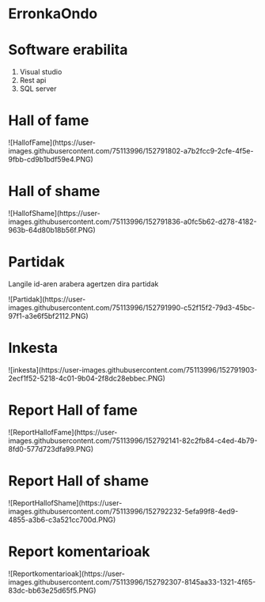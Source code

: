 # ErronkaOndo

# Software erabilita

 1. Visual studio
 2. Rest api
 3. SQL server


<h1>Hall of fame</h1>
![HallofFame](https://user-images.githubusercontent.com/75113996/152791802-a7b2fcc9-2cfe-4f5e-9fbb-cd9b1bdf59e4.PNG)

<h1>Hall of shame</h1>
![HallofShame](https://user-images.githubusercontent.com/75113996/152791836-a0fc5b62-d278-4182-963b-64d80b18b56f.PNG)

<h1>Partidak</h1>
<p>Langile id-aren arabera agertzen dira partidak </p>
![Partidak](https://user-images.githubusercontent.com/75113996/152791990-c52f15f2-79d3-45bc-97f1-a3e6f5bf2112.PNG)

<h1>Inkesta</h1>
![inkesta](https://user-images.githubusercontent.com/75113996/152791903-2ecf1f52-5218-4c01-9b04-2f8dc28ebbec.PNG)

<h1>Report Hall of fame</h1>
![ReportHallofFame](https://user-images.githubusercontent.com/75113996/152792141-82c2fb84-c4ed-4b79-8fd0-577d723dfa99.PNG)

<h1>Report Hall of shame </h1>
![ReportHallofShame](https://user-images.githubusercontent.com/75113996/152792232-5efa99f8-4ed9-4855-a3b6-c3a521cc700d.PNG)

<h1>Report komentarioak </h1>
![Reportkomentarioak](https://user-images.githubusercontent.com/75113996/152792307-8145aa33-1321-4f65-83dc-bb63e25d65f5.PNG)
